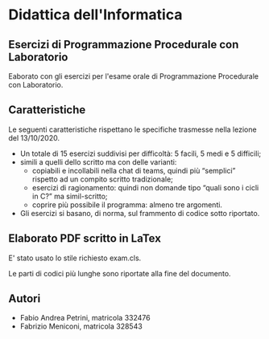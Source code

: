 # Didattica dell'Informatica
## Esercizi di Programmazione Procedurale con Laboratorio

Eaborato con gli esercizi per l'esame orale di Programmazione Procedurale con Laboratorio.


## Caratteristiche

Le seguenti caratteristiche rispettano le specifiche trasmesse nella lezione del 13/10/2020.

* Un totale di 15 esercizi suddivisi per difficoltà: 5 facili, 5 medi e 5 difficili;
* simili a quelli dello scritto ma con delle varianti:
    * copiabili e incollabili nella chat di teams, quindi più “semplici” rispetto ad un compito scritto tradizionale; 
    * esercizi di ragionamento: quindi non domande tipo “quali sono i cicli in C?” ma simil-scritto; 
    * coprire più possibile il programma: almeno tre argomenti.
* Gli esercizi si basano, di norma, sul frammento di codice sotto riportato.

## Elaborato PDF scritto in LaTex

E' stato usato lo stile richiesto exam.cls.

Le parti di codici più lunghe sono riportate alla fine del documento.

## Autori
* Fabio Andrea Petrini, matricola 332476
* Fabrizio Meniconi, matricola 328543
